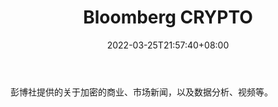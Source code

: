 ﻿---
weight: 
title: "Bloomberg CRYPTO"
description: "彭博社提供的关于加密的商业、市场新闻，以及数据分析、视频等"
date: 2022-03-25T21:57:40+08:00
lastmod: 2022-03-25T16:45:40+08:00
draft: false
authors: ["Metabd"]
featuredImage: "bloomberg-crypto.jpg"
link: ""
tags: ["元宇宙资讯","Bloomberg CRYPTO"]
categories: ["navigation"]
navigation: ["元宇宙资讯"]
lightgallery: true
toc: true
pinned: false
recommend: false
recommend1: false
---
彭博社提供的关于加密的商业、市场新闻，以及数据分析、视频等。
